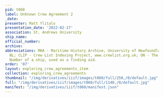 ```yaml
---
pid: t060
label: Unknown Crew Agreement 2
_date:
presenter: Matt Ylitalo
presentation_date: '2022-02-17'
association: St. Andrews University
ship_name:
official_number:
archive:
abbreviations: MHA - Maritime History Archive, University of Newfoundland, St. John's
  NL; CLIP - Crew List Indexing Project, www.crewlist.org.uk; ON - The permanent Official
  Number of a ship, used as a finding aid.
order: '07'
layout: exploring_crew_agreements_item
collection: exploring_crew_agreements
thumbnail: "/img/derivatives/iiif/images/t060/full/250,/0/default.jpg"
full: "/img/derivatives/iiif/images/t060/full/1140,/0/default.jpg"
manifest: "/img/derivatives/iiif/t060/manifest.json"
---
```

